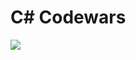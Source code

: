 <h1> C# Codewars</h1>
<img src="https://github.com/user-attachments/assets/eb203102-217b-49e5-b5f7-91203870d6b7" />

